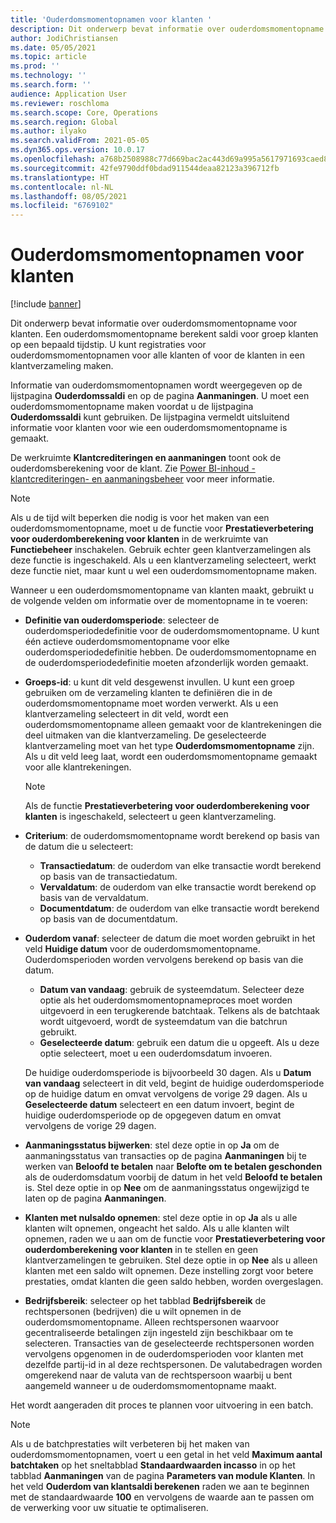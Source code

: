 ```yaml
---
title: 'Ouderdomsmomentopnamen voor klanten '
description: Dit onderwerp bevat informatie over ouderdomsmomentopname voor klanten. Een ouderdomsmomentopname berekent saldi voor groep klanten op een bepaald tijdstip.
author: JodiChristiansen
ms.date: 05/05/2021
ms.topic: article
ms.prod: ''
ms.technology: ''
ms.search.form: ''
audience: Application User
ms.reviewer: roschloma
ms.search.scope: Core, Operations
ms.search.region: Global
ms.author: ilyako
ms.search.validFrom: 2021-05-05
ms.dyn365.ops.version: 10.0.17
ms.openlocfilehash: a768b2508988c77d669bac2ac443d69a995a5617971693caed8e0563a146f853
ms.sourcegitcommit: 42fe9790ddf0bdad911544deaa82123a396712fb
ms.translationtype: HT
ms.contentlocale: nl-NL
ms.lasthandoff: 08/05/2021
ms.locfileid: "6769102"
---
```

# <a name="customer-aging-snapshots"></a>Ouderdomsmomentopnamen voor klanten 

[!include [banner](../includes/banner.md)]

Dit onderwerp bevat informatie over ouderdomsmomentopname voor klanten. Een ouderdomsmomentopname berekent saldi voor groep klanten op een bepaald tijdstip. U kunt registraties voor ouderdomsmomentopnamen voor alle klanten of voor de klanten in een klantverzameling maken.

Informatie van ouderdomsmomentopnamen wordt weergegeven op de lijstpagina **Ouderdomssaldi** en op de pagina **Aanmaningen**. U moet een ouderdomsmomentopname maken voordat u de lijstpagina **Ouderdomssaldi** kunt gebruiken. De lijstpagina vermeldt uitsluitend informatie voor klanten voor wie een ouderdomsmomentopname is gemaakt.

De werkruimte **Klantcrediteringen en aanmaningen** toont ook de ouderdomsberekening voor de klant. Zie [Power BI-inhoud - klantcrediteringen- en aanmaningsbeheer](credit-collections-power-bi.md) voor meer informatie.

> [!NOTE]
> Als u de tijd wilt beperken die nodig is voor het maken van een ouderdomsmomentopname, moet u de functie voor **Prestatieverbetering voor ouderdomberekening voor klanten** in de werkruimte van **Functiebeheer** inschakelen. Gebruik echter geen klantverzamelingen als deze functie is ingeschakeld. Als u een klantverzameling selecteert, werkt deze functie niet, maar kunt u wel een ouderdomsmomentopname maken.

Wanneer u een ouderdomsmomentopname van klanten maakt, gebruikt u de volgende velden om informatie over de momentopname in te voeren:

- **Definitie van ouderdomsperiode**: selecteer de ouderdomsperiodedefinitie voor de ouderdomsmomentopname. U kunt één actieve ouderdomsmomentopname voor elke ouderdomsperiodedefinitie hebben. De ouderdomsmomentopname en de ouderdomsperiodedefinitie moeten afzonderlijk worden gemaakt.
- **Groeps-id**: u kunt dit veld desgewenst invullen. U kunt een groep gebruiken om de verzameling klanten te definiëren die in de ouderdomsmomentopname moet worden verwerkt. Als u een klantverzameling selecteert in dit veld, wordt een ouderdomsmomentopname alleen gemaakt voor de klantrekeningen die deel uitmaken van die klantverzameling. De geselecteerde klantverzameling moet van het type **Ouderdomsmomentopname** zijn. Als u dit veld leeg laat, wordt een ouderdomsmomentopname gemaakt voor alle klantrekeningen.

    > [!NOTE]
    > Als de functie **Prestatieverbetering voor ouderdomberekening voor klanten** is ingeschakeld, selecteert u geen klantverzameling.

- **Criterium**: de ouderdomsmomentopname wordt berekend op basis van de datum die u selecteert:

    - **Transactiedatum**: de ouderdom van elke transactie wordt berekend op basis van de transactiedatum.
    - **Vervaldatum**: de ouderdom van elke transactie wordt berekend op basis van de vervaldatum.
    - **Documentdatum**: de ouderdom van elke transactie wordt berekend op basis van de documentdatum.

- **Ouderdom vanaf**: selecteer de datum die moet worden gebruikt in het veld **Huidige datum** voor de ouderdomsmomentopname. Ouderdomsperioden worden vervolgens berekend op basis van die datum. 

    - **Datum van vandaag**: gebruik de systeemdatum. Selecteer deze optie als het ouderdomsmomentopnameproces moet worden uitgevoerd in een terugkerende batchtaak. Telkens als de batchtaak wordt uitgevoerd, wordt de systeemdatum van die batchrun gebruikt.
    - **Geselecteerde datum**: gebruik een datum die u opgeeft. Als u deze optie selecteert, moet u een ouderdomsdatum invoeren.

    De huidige ouderdomsperiode is bijvoorbeeld 30 dagen. Als u **Datum van vandaag** selecteert in dit veld, begint de huidige ouderdomsperiode op de huidige datum en omvat vervolgens de vorige 29 dagen. Als u **Geselecteerde datum** selecteert en een datum invoert, begint de huidige ouderdomsperiode op de opgegeven datum en omvat vervolgens de vorige 29 dagen.

- **Aanmaningsstatus bijwerken**: stel deze optie in op **Ja** om de aanmaningsstatus van transacties op de pagina **Aanmaningen** bij te werken van **Beloofd te betalen** naar **Belofte om te betalen geschonden** als de ouderdomsdatum voorbij de datum in het veld **Beloofd te betalen** is. Stel deze optie in op **Nee** om de aanmaningsstatus ongewijzigd te laten op de pagina **Aanmaningen**.
- **Klanten met nulsaldo opnemen**: stel deze optie in op **Ja** als u alle klanten wilt opnemen, ongeacht het saldo. Als u alle klanten wilt opnemen, raden we u aan om de functie voor **Prestatieverbetering voor ouderdomberekening voor klanten** in te stellen en geen klantverzamelingen te gebruiken. Stel deze optie in op **Nee** als u alleen klanten met een saldo wilt opnemen. Deze instelling zorgt voor betere prestaties, omdat klanten die geen saldo hebben, worden overgeslagen.
- **Bedrijfsbereik**: selecteer op het tabblad **Bedrijfsbereik** de rechtspersonen (bedrijven) die u wilt opnemen in de ouderdomsmomentopname. Alleen rechtspersonen waarvoor gecentraliseerde betalingen zijn ingesteld zijn beschikbaar om te selecteren. Transacties van de geselecteerde rechtspersonen worden vervolgens opgenomen in de ouderdomsperioden voor klanten met dezelfde partij-id in al deze rechtspersonen. De valutabedragen worden omgerekend naar de valuta van de rechtspersoon waarbij u bent aangemeld wanneer u de ouderdomsmomentopname maakt.

Het wordt aangeraden dit proces te plannen voor uitvoering in een batch.

> [!NOTE]
> Als u de batchprestaties wilt verbeteren bij het maken van ouderdomsmomentopnamen, voert u een getal in het veld **Maximum aantal batchtaken** op het sneltabblad **Standaardwaarden incasso** in op het tabblad **Aanmaningen** van de pagina **Parameters van module Klanten**. In het veld **Ouderdom van klantsaldi berekenen** raden we aan te beginnen met de standaardwaarde **100** en vervolgens de waarde aan te passen om de verwerking voor uw situatie te optimaliseren.

